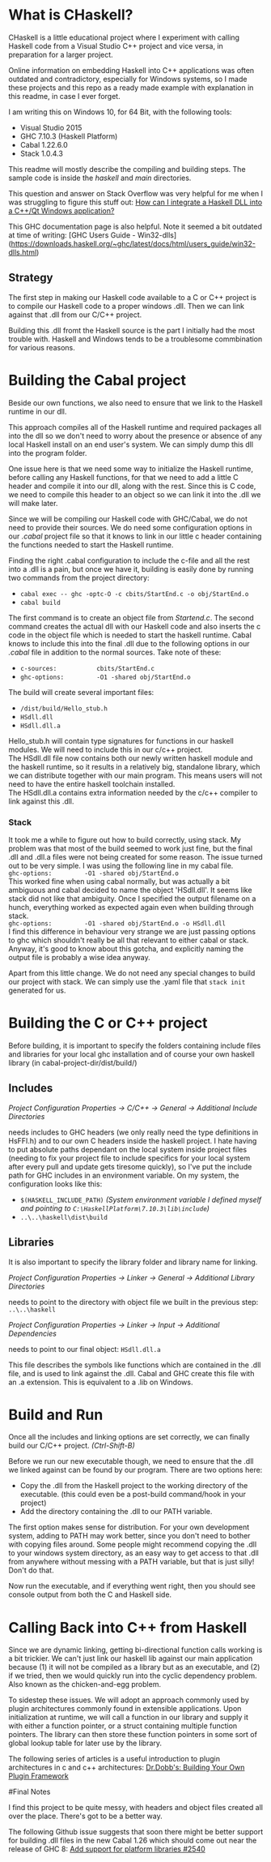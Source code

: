 # What is CHaskell?
CHaskell is a little educational project where I experiment with calling Haskell code from a Visual Studio C++ project and vice versa, in preparation for a larger project.

Online information on embedding Haskell into C++ applications was often outdated and contradictory, especially for Windows systems, so I made these projects and this repo as a ready made example with explanation in this readme, in case I ever forget.

I am writing this on Windows 10, for 64 Bit, with the following tools:

* Visual Studio 2015
* GHC 7.10.3 (Haskell Platform)
* Cabal 1.22.6.0
* Stack 1.0.4.3

This readme will mostly describe the compiling and building steps. The sample code is inside the *haskell* and *main* directories.

This question and answer on Stack Overflow was very helpful for me when I was struggling to figure this stuff out:
[How can I integrate a Haskell DLL into a C++/Qt Windows application?](http://stackoverflow.com/questions/31438420/how-can-i-integrate-a-haskell-dll-into-a-c-qt-windows-application)

This GHC documentation page is also helpful. Note it seemed a bit outdated at time of writing: [GHC Users Guide - Win32-dlls]
(https://downloads.haskell.org/~ghc/latest/docs/html/users_guide/win32-dlls.html)


## Strategy

The first step in making our Haskell code available to a C or C++ project is to compile our Haskell code to a proper windows .dll. Then we can link against that .dll from our C/C++ project.

Building this .dll fromt the Haskell source is the part I initially had the most trouble with. Haskell and Windows tends to be a troublesome commbination for various reasons.

# Building the Cabal project

Beside our own functions, we also need to ensure that we link to the Haskell runtime in our dll.

This approach compiles all of the Haskell runtime and required packages all into the dll so we don't need to worry about the presence or absence of any local Haskell install on an end user's system. We can simply dump this dll into the program folder.

One issue here is that we need some way to initialize the Haskell runtime, before calling any Haskell functions, for that we need to add a little C header and compile it into our dll, along with the rest. Since this is C code, we need to compile this header to an object so we can link it into the .dll we will make later.

Since we will be compiling our Haskell code with GHC/Cabal, we do not need to provide their sources. We do need some configuration options in our *.cabal* project file so that it knows to link in our little c header containing the functions needed to start the Haskell runtime.

Finding the right .cabal configuration to include the c-file and all the rest into a .dll is a pain, but once we have it, building is easily done by running two commands from the project directory:

* `cabal exec -- ghc -optc-O -c cbits/StartEnd.c -o obj/StartEnd.o`
* `cabal build`

The first command is to create an object file from *Startend.c*.
The second command creates the actual dll with our Haskell code and also inserts the c code in the object file which is needed to start the haskell runtime. 
Cabal knows to include this into the final .dll due to the following options in our *.cabal* file in addition to the normal sources. Take note of these:

* `c-sources:           cbits/StartEnd.c`
* `ghc-options:         -O1 -shared obj/StartEnd.o`

The build will create several important files:

* `/dist/build/Hello_stub.h`
* `HSdll.dll`
* `HSdll.dll.a`

Hello_stub.h will contain type signatures for functions in our haskell modules. We will need to include this in our c/c++ project.  
The HSdll.dll file now contains both our newly written haskell module and the haskell runtime, so it results in a relatively big, standalone library, which we can distribute together with our main program.
This means users will not need to have the entire haskell toolchain installed.  
The HSdll.dll.a contains extra information needed by the c/c++ compiler to link against this .dll.

### Stack
It took me a while to figure out how to build correctly, using stack. My problem was that most of the build seemed to work just fine, but the final .dll and .dll.a files were not being created for some reason.
The issue turned out to be very simple. I was using the following line in my cabal file.  
`ghc-options:         -O1 -shared obj/StartEnd.o`  
This worked fine when using cabal normally, but was actually a bit ambiguous and cabal decided to name the object 'HSdll.dll'.
It seems like stack did not like that ambiguity. Once I specified the output filename on a hunch, everything worked as expected again even when building through stack.  
`ghc-options:         -O1 -shared obj/StartEnd.o -o HSdll.dll`  
I find this difference in behaviour very strange we are just passing options to ghc which shouldn't really be all that relevant to either cabal or stack.
Anyway, it's good to know about this gotcha, and explicitly naming the output file is probably a wise idea anyway.

Apart from this little change. We do not need any special changes to build our project with stack. We can simply use the .yaml file that `stack init` generated for us.

# Building the C or C++ project

Before building, it is important to specify the folders containing include files and libraries for your local ghc installation and of course your own haskell library (in cabal-project-dir/dist/build/)

## Includes

*Project Configuration Properties -> C/C++ -> General -> Additional Include Directories*

needs includes to GHC headers (we only really need the type definitions in HsFFI.h) and to our own C headers inside the haskell project. I hate having to put absolute paths dependant on the local system inside project files (needing to fix your project file to include specifics for your local system after every pull and update gets tiresome quickly), so I've put the include path for GHC includes in an environment variable. On my system, the configuration looks like this:

* `$(HASKELL_INCLUDE_PATH)` *(System environment variable I defined myself and pointing to `C:\HaskellPlatform\7.10.3\lib\include`)*
* `..\..\haskell\dist\build`

## Libraries

It is also important to specify the library folder and library name for linking.

*Project Configuration Properties -> Linker -> General -> Additional Library Directories*

needs to point to the directory with object file we built in the previous step: `..\..\haskell`

*Project Configuration Properties -> Linker -> Input -> Additional Dependencies*

needs to point to our final object: `HSdll.dll.a`

This file describes the symbols like functions which are contained in the .dll file, and is used to link against the .dll. Cabal and GHC create this file with an .a extension. This is equivalent to a .lib on Windows.

# Build and Run

Once all the includes and linking options are set correctly, we can finally build our C/C++ project. *(Ctrl-Shift-B)*

Before we run our new executable though, we need to ensure that the .dll we linked against can be found by our program. There are two options here:

* Copy the .dll from the Haskell project to the working directory of the executable. (this could even be a post-build command/hook in your project)
* Add the directory containing the .dll to our PATH variable.

The first option makes sense for distribution. For your own development system, adding to PATH may work better, since you don't need to bother with copying files around.
Some people might recommend copying the .dll to your windows system directory, as an easy way to get access to that .dll from anywhere without messing with a PATH variable, but that is just silly! Don't do that.

Now run the executable, and if everything went right, then you should see console output from both the C and Haskell side.

# Calling Back into C++ from Haskell

Since we are dynamic linking, getting bi-directional function calls working is a bit trickier. 
We can't just link our haskell lib against our main application because (1) it will not be compiled as a library but as an executable, and (2) if we tried, then we would quickly run into the cyclic dependency problem. Also known as the chicken-and-egg problem.

To sidestep these issues. We will adopt an approach commonly used by plugin architectures commonly found in extensible applications.
Upon initialization at runtime, we will call a function in our library and supply it with either a function pointer, or a struct containing multiple function pointers.
The library can then store these function pointers in some sort of global lookup table for later use by the library.

The following series of articles is a useful introduction to plugin architectures in c and c++ architectures: [Dr.Dobb's: Building Your Own Plugin Framework](http://www.drdobbs.com/cpp/building-your-own-plugin-framework-part/204202899)

#Final Notes

I find this project to be quite messy, with headers and object files created all over the place. There's got to be a better way.

The following Github issue suggests that soon there might be better support for building .dll files in the new Cabal 1.26 which should come out near the release of GHC 8:
[Add support for platform libraries #2540](https://github.com/haskell/cabal/pull/2540)
